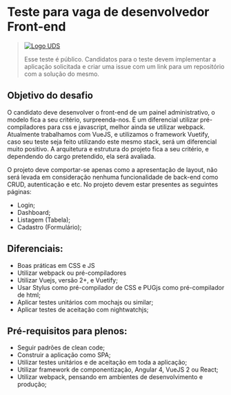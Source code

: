# Teste para vaga de desenvolvedor Front-end

> [![Logo UDS](https://raw.githubusercontent.com/uds-tecnologia/teste-programador-back-end/master/logo%20uds%20azul%20escuro.png)](https://www.uds.com.br)
>
> Esse teste é público. Candidatos para o teste devem implementar a aplicação solicitada e criar uma issue com um link para um repositório com a solução do mesmo.

## Objetivo do desafio

O candidato deve desenvolver o front-end de um painel administrativo, o modelo fica a seu critério, surpreenda-nos. É um diferencial utilizar pré-compiladores para css e javascript, melhor ainda se utilizar webpack. Atualmente trabalhamos com VueJS, e utilizamos o framework Vuetify, caso seu teste seja feito utilizando este mesmo stack, será um diferencial muito positivo. A arquitetura e estrutura do projeto fica a seu critério, e dependendo do cargo pretendido, ela será avaliada. 

O projeto deve comportar-se apenas como a apresentação de layout, não será levada em consideração nenhuma funcionalidade de back-end como CRUD, autenticação e etc. No projeto devem estar presentes as seguintes páginas:

- Login;
- Dashboard;
- Listagem (Tabela);
- Cadastro (Formulário);

## Diferenciais:
- Boas práticas em CSS e JS
- Utilizar webpack ou pré-compiladores
- Utilizar Vuejs, versão 2+, e Vuetify;
- Usar Stylus como pré-compilador de CSS e PUGjs como pré-compilador de html;
- Aplicar testes unitários com mochajs ou similar;
- Aplicar testes de aceitação com nightwatchjs;

## Pré-requisitos para plenos:

- Seguir padrões de clean code;
- Construir a aplicação como SPA;
- Utilizar testes unitários e de aceitação em toda a aplicação;
- Utilizar framework de componentização, Angular 4, VueJS 2 ou React;
- Utilizar webpack, pensando em ambientes de desenvolvimento e produção;
